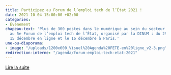 ```yaml
---
title: Participez au Forum de l’emploi tech de l’État 2021 !
date: 2021-10-04 15:00:00 +02:00
categories:
- Événement
chapeau-text: 'Plus de 300 postes dans le numérique au sein du secteur public à retrouver
  au 5e Forum de l’emploi tech de l’État, organisé par la DINUM : du 29 novembre au
  15 décembre en ligne et le 16 décembre à Paris.'
une-ou-diaporama:
- image: "/uploads/1200x600_Visuel%20Agenda%20FETE-en%20ligne_v2-3.png"
redirection-interne: "/agenda/forum-emploi-tech-etat-2021"
---
```


<div class="lien-important"><p><a href="/agenda/forum-emploi-tech-etat-2021"  title="Lire la suite">Lire la suite</a></p></div>